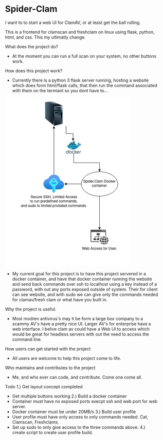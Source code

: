# Spider-Clam

I want to to start a web UI for ClamAV, or at least get the ball rolling.

This is a frontend for clamscan and freshclam on linux using flask, python, html, and css. This my ultimatly change.  

What does the project do?

 - At the moment you can run a full scan on your system, no other buttons work. 

How does this project work?

 - Currently there is a python 3 flask server running, hosting a website which does form html/flask calls, that then run the command associated with them on the termianl so you dont have to... 

![alt text](https://github.com/Openanonwriter/spider.clam/blob/master/spiderclam.concept.png)

 - My current goal for this project is to have this project servered in a docker container, and have that docker container running the website and send back commands over ssh to localhost using a key instead of a password, with out any ports exposed outside of system. Their for client can see website, and with sudo we can give only the commands needed for clamav/fresh clam or what have you built in. 

Why the project is useful.
- Most modren antivirus's may it be form a large box company to a scammy AV's have a pretty nice UI. Larger AV's for enterprise have a web interface. I belive clam av could have a Web UI to access which would be great for headless servers with out the need to access the command line.  

How users can get started with the project
-  All users are welcome to help this project come to life. 

Who maintains and contributes to the project
- Me, and who ever can code, and contribute. Come one come all.


Todo
1.) Get layout concept completed
- Get multiple buttons working
2.) Build a docker container
- Container must have no exposed ports execpt ssh and web port for web server.
- Docker container must be under 20MB/s
3.) Build user profile
- User profile must have only access to only commands needed. Cat, Clamscan, Freshclams.
- Set up sudo to only give access to the three commands above. 
4.) create script to create user profile build. 
